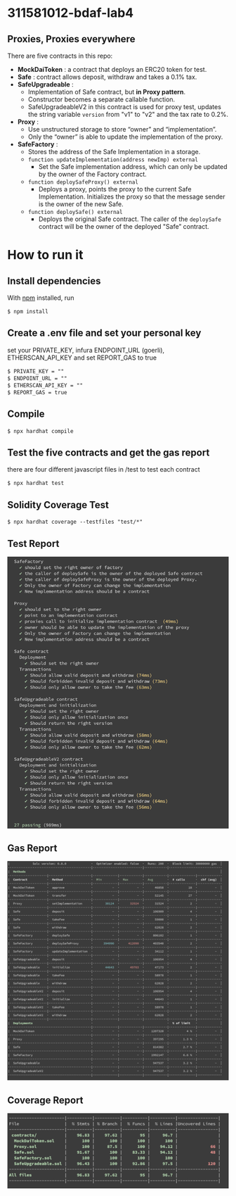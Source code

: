 # 311581012-bdaf-lab4

## Proxies, Proxies everywhere
There are five contracts in this repo:
- **MockDaiToken** : a contract that deploys an ERC20 token for test.
- **Safe** : contract allows deposit, withdraw and takes a 0.1% tax.
- **SafeUpgradeable** : 
    - Implementation of Safe contract, but **in Proxy pattern**.
    - Constructor becomes a separate callable function.
    - SafeUpgradeableV2 in this contract is used for proxy test, updates the string variable `version` from "v1" to "v2" and the tax rate to 0.2%.
- **Proxy** : 
    - Use unstructured storage to store “owner” and “implementation”.
    - Only the “owner” is able to update the implementation of the proxy.
- **SafeFactory** : 
    - Stores the address of the Safe Implementation in a storage.
    - `function updateImplementation(address newImp) external`
        - Set the Safe implementation address, which can only be updated by the owner of the Factory contract.
    - `function deploySafeProxy() external`
        - Deploys a proxy, points the proxy to the current Safe Implementation. Initializes the proxy so that the message sender is the owner of the new Safe.
    - `function deploySafe() external`
        - Deploys the original Safe contract. The caller of the `deploySafe` contract will be the owner of the deployed "Safe” contract.



# How to run it
## Install dependencies
With [npm](https://npmjs.org/) installed, run

    $ npm install 
    
## Create a .env file and set your personal key
  set your PRIVATE_KEY, infura ENDPOINT_URL (goerli), ETHERSCAN_API_KEY and set REPORT_GAS to true
  
    $ PRIVATE_KEY = ""
    $ ENDPOINT_URL = ""
    $ ETHERSCAN_API_KEY = ""
    $ REPORT_GAS = true
    
## Compile
    $ npx hardhat compile
    
## Test the five contracts and get the gas report
there are four different javascript files in /test to test each contract

    $ npx hardhat test
 
## Solidity Coverage Test
    $ npx hardhat coverage --testfiles "test/*"


## Test Report  
 ![image](https://github.com/EPJ-coding/311581012-bdaf-lab4/blob/main/pictures/test.png)
    
## Gas Report  
 ![image](https://github.com/EPJ-coding/311581012-bdaf-lab4/blob/main/pictures/gas_report.png)

## Coverage Report  
 ![image](https://github.com/EPJ-coding/311581012-bdaf-lab4/blob/main/pictures/coverage.png)
 

